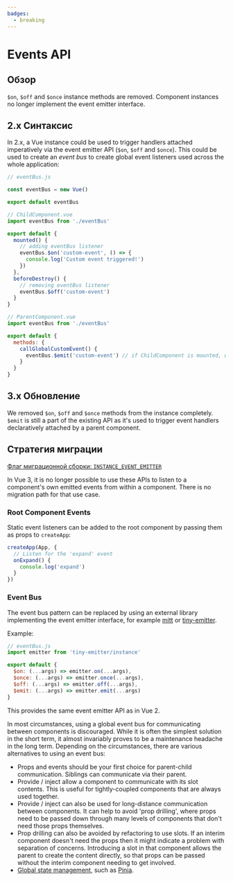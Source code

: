 ```yaml
---
badges:
  - breaking
---
```


# Events API <MigrationBadges :badges="$frontmatter.badges" />

## Обзор

`$on`, `$off` and `$once` instance methods are removed. Component instances no longer implement the event emitter interface.

## 2.x Синтаксис

In 2.x, a Vue instance could be used to trigger handlers attached imperatively via the event emitter API (`$on`, `$off` and `$once`). This could be used to create an _event bus_ to create global event listeners used across the whole application:

```js
// eventBus.js

const eventBus = new Vue()

export default eventBus
```

```js
// ChildComponent.vue
import eventBus from './eventBus'

export default {
  mounted() {
    // adding eventBus listener
    eventBus.$on('custom-event', () => {
      console.log('Custom event triggered!')
    })
  },
  beforeDestroy() {
    // removing eventBus listener
    eventBus.$off('custom-event')
  }
}
```

```js
// ParentComponent.vue
import eventBus from './eventBus'

export default {
  methods: {
    callGlobalCustomEvent() {
      eventBus.$emit('custom-event') // if ChildComponent is mounted, we will have a message in the console
    }
  }
}
```

## 3.x Обновление

We removed `$on`, `$off` and `$once` methods from the instance completely. `$emit` is still a part of the existing API as it's used to trigger event handlers declaratively attached by a parent component.

## Стратегия миграции

[Флаг миграционной сборки: `INSTANCE_EVENT_EMITTER`](../migration-build.html#compat-configuration)

In Vue 3, it is no longer possible to use these APIs to listen to a component's own emitted events from within a component. There is no migration path for that use case.

### Root Component Events

Static event listeners can be added to the root component by passing them as props to `createApp`:

```js
createApp(App, {
  // Listen for the 'expand' event
  onExpand() {
    console.log('expand')
  }
})
```

### Event Bus

The event bus pattern can be replaced by using an external library implementing the event emitter interface, for example [mitt](https://github.com/developit/mitt) or [tiny-emitter](https://github.com/scottcorgan/tiny-emitter).

Example:

```js
// eventBus.js
import emitter from 'tiny-emitter/instance'

export default {
  $on: (...args) => emitter.on(...args),
  $once: (...args) => emitter.once(...args),
  $off: (...args) => emitter.off(...args),
  $emit: (...args) => emitter.emit(...args)
}
```

This provides the same event emitter API as in Vue 2.

In most circumstances, using a global event bus for communicating between components is discouraged. While it is often the simplest solution in the short term, it almost invariably proves to be a maintenance headache in the long term. Depending on the circumstances, there are various alternatives to using an event bus:

* Props and events should be your first choice for parent-child communication. Siblings can communicate via their parent.
* Provide / inject allow a component to communicate with its slot contents. This is useful for tightly-coupled components that are always used together.
* Provide / inject can also be used for long-distance communication between components. It can help to avoid 'prop drilling', where props need to be passed down through many levels of components that don't need those props themselves.
* Prop drilling can also be avoided by refactoring to use slots. If an interim component doesn't need the props then it might indicate a problem with separation of concerns. Introducing a slot in that component allows the parent to create the content directly, so that props can be passed without the interim component needing to get involved.
* [Global state management](https://vuejs.org/guide/scaling-up/state-management.html), such as [Pinia](https://pinia.vuejs.org/).
